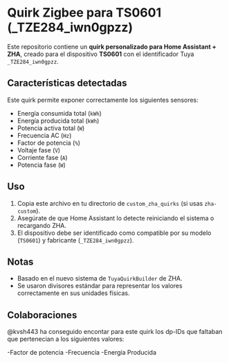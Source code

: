 # Quirk Zigbee para TS0601 (_TZE284_iwn0gpzz)

Este repositorio contiene un **quirk personalizado para Home Assistant + ZHA**, creado para el dispositivo **TS0601** con el identificador Tuya `_TZE284_iwn0gpzz`.

## Características detectadas

Este quirk permite exponer correctamente los siguientes sensores:

- Energía consumida total (`kWh`)
- Energía producida total (`kWh`)
- Potencia activa total (`W`)
- Frecuencia AC (`Hz`)
- Factor de potencia (`%`)
- Voltaje fase (`V`)
- Corriente fase (`A`)
- Potencia fase (`W`)

## Uso

1. Copia este archivo en tu directorio de `custom_zha_quirks` (si usas `zha-custom`).
2. Asegúrate de que Home Assistant lo detecte reiniciando el sistema o recargando ZHA.
3. El dispositivo debe ser identificado como compatible por su modelo (`TS0601`) y fabricante (`_TZE284_iwn0gpzz`).

## Notas

- Basado en el nuevo sistema de `TuyaQuirkBuilder` de ZHA.
- Se usaron divisores estándar para representar los valores correctamente en sus unidades físicas.


## Colaboraciones

@kvsh443 ha conseguido encontar para este quirk los dp-IDs que faltaban que pertenecian a los siguientes valores:

-Factor de potencia
-Frecuencia
-Energía Producida
